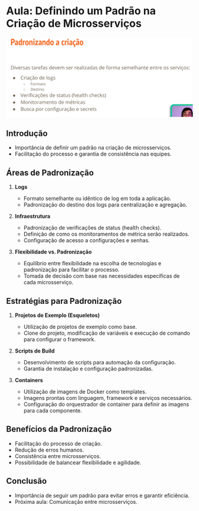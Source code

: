 # Aula: Definindo um Padrão na Criação de Microsserviços
![Alt text](/src/img/microservicos-padronizando-a-criacao.png)

## Introdução
- Importância de definir um padrão na criação de microsserviços.
- Facilitação do processo e garantia de consistência nas equipes.

## Áreas de Padronização
1. **Logs**
   - Formato semelhante ou idêntico de log em toda a aplicação.
   - Padronização do destino dos logs para centralização e agregação.

2. **Infraestrutura**
   - Padronização de verificações de status (health checks).
   - Definição de como os monitoramentos de métrica serão realizados.
   - Configuração de acesso a configurações e senhas.

3. **Flexibilidade vs. Padronização**
   - Equilíbrio entre flexibilidade na escolha de tecnologias e padronização para facilitar o processo.
   - Tomada de decisão com base nas necessidades específicas de cada microsserviço.

## Estratégias para Padronização
1. **Projetos de Exemplo (Esqueletos)**
   - Utilização de projetos de exemplo como base.
   - Clone do projeto, modificação de variáveis e execução de comando para configurar o framework.

2. **Scripts de Build**
   - Desenvolvimento de scripts para automação da configuração.
   - Garantia de instalação e configuração padronizadas.

3. **Containers**
   - Utilização de imagens de Docker como templates.
   - Imagens prontas com linguagem, framework e serviços necessários.
   - Configuração do orquestrador de container para definir as imagens para cada componente.

## Benefícios da Padronização
- Facilitação do processo de criação.
- Redução de erros humanos.
- Consistência entre microsserviços.
- Possibilidade de balancear flexibilidade e agilidade.

## Conclusão
- Importância de seguir um padrão para evitar erros e garantir eficiência.
- Próxima aula: Comunicação entre microsserviços.
